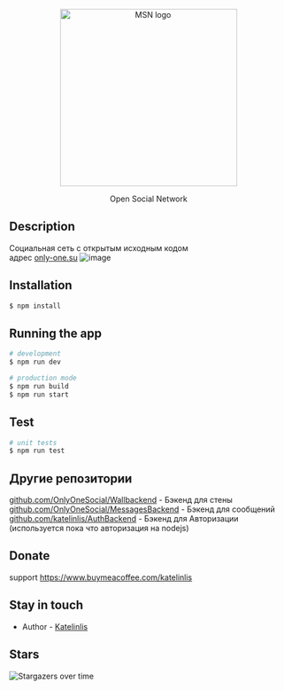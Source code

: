 <p align="center">
  <a href="http://only-one.su/" target="blank"><img src="https://only-one.su/img/Logo.svg" width="320" alt="MSN logo" /></a>
</p>
<p align="center">Open Social Network </p>

## Description
Социальная сеть с открытым исходным кодом 
<br/>
адрес
<a href="https://only-one.su/">only-one.su<a/>
![image](https://user-images.githubusercontent.com/56870191/144715313-8e187d98-7675-4d88-9c02-1e314e308357.png)





## Installation

```bash
$ npm install
```

## Running the app

```bash
# development
$ npm run dev

# production mode
$ npm run build 
$ npm run start
```

## Test

```bash
# unit tests
$ npm run test
```
  
## Другие репозитории
<a href="https://github.com/OnlyOneSocial/Wallbackend">github.com/OnlyOneSocial/Wallbackend</a> - Бэкенд для  стены <br>
<a href="https://github.com/OnlyOneSocial/MessagesBackend">github.com/OnlyOneSocial/MessagesBackend</a> - Бэкенд для сообщений <br>
<a href="https://github.com/katelinlis/AuthBackend">github.com/katelinlis/AuthBackend</a> - Бэкенд для Авторизации (используется пока что авторизация на nodejs)
  

## Donate
support
https://www.buymeacoffee.com/katelinlis

## Stay in touch

- Author - [Katelinlis](https://vk.com/katelinlis)
## Stars

![Stargazers over time](https://starchart.cc/katelinlis/nuxtjsFrontend.svg)
